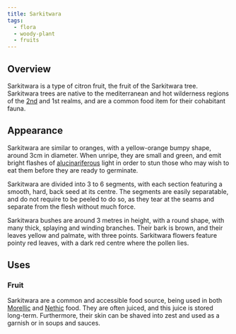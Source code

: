 ```yaml
---
title: Sarkitwara
tags:
  - flora
  - woody-plant
  - fruits
---
```

## Overview
Sarkitwara is a type of citron fruit, the fruit of the Sarkitwara tree. Sarkitwara trees are native to the mediterranean and hot wilderness regions of the [2nd](lore/2nd-realm.md) and 1st realms, and are a common food item for their cohabitant fauna.
## Appearance
Sarkitwara are similar to oranges, with a yellow-orange bumpy shape, around 3cm in diameter. When unripe, they are small and green, and emit bright flashes of [alucinariferous](lore/cosmology/alucinara.md) light in order to stun those who may wish to eat them before they are ready to germinate.

Sarkitwara are divided into 3 to 6 segments, with each section featuring a smooth, hard, back seed at its centre. The segments are easily separatable, and do not require to be peeled to do so, as they tear at the seams and separate from the flesh without much force.

Sarkitwara bushes are around 3 metres in height, with a round shape, with many thick, splaying and winding branches. Their bark is brown, and their leaves yellow and palmate, with three points. Sarkitwara flowers feature pointy red leaves, with a dark red centre where the pollen lies.
## Uses
### Fruit
Sarkitwara are a common and accessible food source, being used in both [Morellic](lore/2nd-realm/morellic.md) and [Nethic](lore/2nd-realm/nethic.md) food. They are often juiced, and this juice is stored long-term. Furthermore, their skin can be shaved into zest and used as a garnish or in soups and sauces.